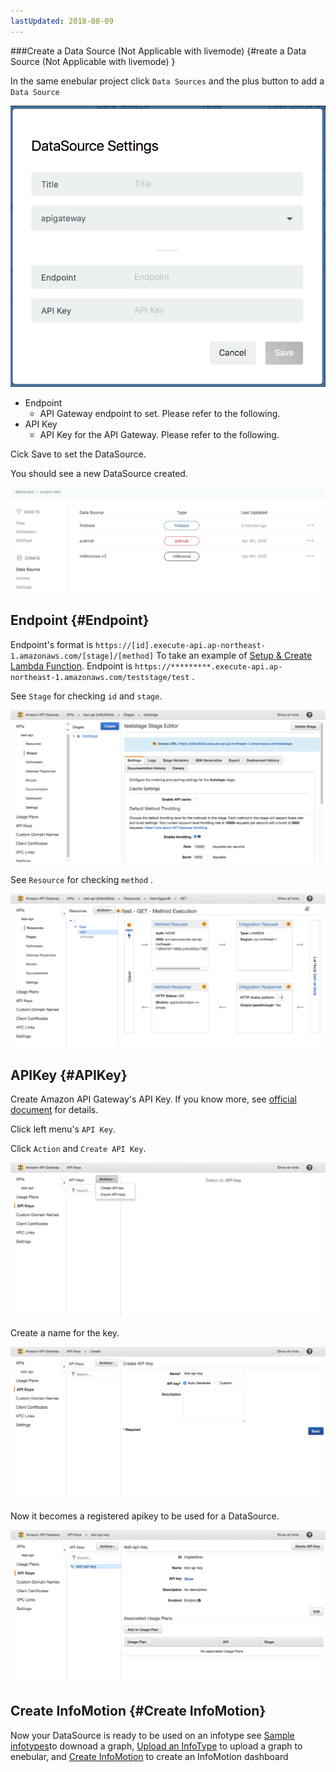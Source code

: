 ```yaml
---
lastUpdated: 2018-08-09
---
```


###Create a Data Source (Not Applicable with livemode)  {#reate a Data Source (Not Applicable with livemode) }

In the same enebular project click `Data Sources` and the plus button to add a `Data Source`

![CreateDataSource-createModal](./../../../../img/InfoMotion/DataSource/APIGateway/CreateDataSource-createModal.png)


* Endpoint
	* API Gateway endpoint to set. Please refer to the following.
* API Key
	* API Key for the API Gateway. Please refer to the following.

Cick Save to set the DataSource.

You should see a new DataSource created.

![CreateDataSource-addNewOne](./../../../../img/InfoMotion/DataSource/APIGateway/CreateDataSource-addNewOne.png)


## Endpoint {#Endpoint}

Endpoint's format is `https://[id].execute-api.ap-northeast-1.amazonaws.com/[stage]/[method]` 
To take an example of  [Setup & Create Lambda Function](./CreateLambdaFunction.md). Endpoint is `https://*********.execute-api.ap-northeast-1.amazonaws.com/teststage/test` .

See `Stage` for checking `id` and `stage`.

![CreateDataSource-endpoint-en](./../../../../img/InfoMotion/DataSource/APIGateway/CreateDataSource-endpoint-en.png)


See `Resource`  for checking `method` . 

![CreateDataSource-endpointMethod-en](./../../../../img/InfoMotion/DataSource/APIGateway/CreateDataSource-endpointMethod-en.png)


## APIKey {#APIKey}

Create Amazon API Gateway's API Key.
If you know more, see [official document](https://aws.amazon.com/documentation/apigateway/?nc1=h_ls) for details.

Click left menu's `API Key`.

Click `Action`  and `Create API Key`.

![CreateDataSource-createAPI-en](./../../../../img/InfoMotion/DataSource/APIGateway/CreateDataSource-createAPI-en.png)

Create a name for the key.

![CreateDataSource-nameAPIKey-en](./../../../../img/InfoMotion/DataSource/APIGateway/CreateDataSource-nameAPIKey-en.png)

Now it becomes a registered apikey to be used for a DataSource.

![CreateDataSource-confirmAPIKey-en](./../../../../img/InfoMotion/DataSource/APIGateway/CreateDataSource-confirmAPIKey-en.png)

## Create InfoMotion {#Create InfoMotion}

Now your DataSource is ready to be used on an infotype see 
[Sample infotypes](./../../SampleInfoTypes.md)to downoad a graph, 
[Upload an InfoType](./../../UploadInfoType.md) to upload a graph to enebular, 
and [Create InfoMotion](./../../CreateInfoMotion.md) to create an InfoMotion dashboard
